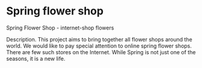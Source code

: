 # Spring flower shop
Spring Flower Shop - internet-shop flowers

Description.
This project aims to bring together all flower shops around the world.
We would like to pay special attention to online spring flower shops.
There are few such stores on the Internet.
While Spring is not just one of the seasons, it is a new life.
